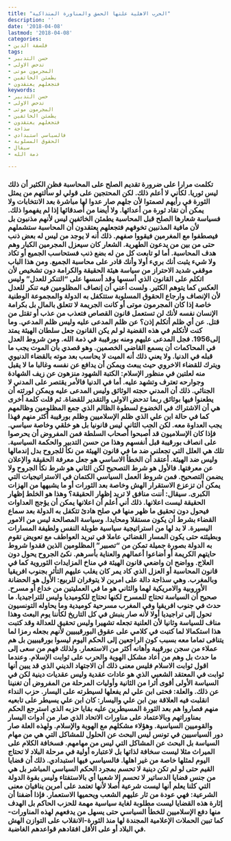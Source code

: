 ```yaml
---
title: "الحرب الاهلية علتها الحمق والمناورة المتذاكية"
description: ''
date: '2018-04-08'
lastmod: '2018-04-08'
categories:
- فلسفة الدين
tags:
- حسن التدبير
- تدحض الاولى
- المجرمون موتى
- يطمئن الخائفين
- فتجعلهم يعتقدون
keywords:
- حسن التدبير
- تدحض الاولى
- المجرمون موتى
- يطمئن الخائفين
- فتجعلهم يعتقدون
- سذاجة
- فالسياسي استبدادي
- الحقوق المسلوبة
- سيقال
- ذمة الله

---
```

### تكلمت مرارا على ضرورة تقديم الصلح على المحاسبة فظن الكثير أن ذلك ليس ثوريا. لكأني لا أعلم ذلك. لكن المحتجين على قولي لو سألتهم من يمثل الثورة في رأيهم لصمتوا لأن جلهم صار عدوا لها مباشرة بعد الانتخابات ولا يمكن أن تقاد ثورة من أعدائها. ولا أيضا من أصدقائها إذا لم يفهموا ذلك. فسياسة شعارها الصلح قبل المحاسبة يطمئن الخائفين ليس لأنهم مذنبون بل لأن مافية المذنبين تخوفهم فتجعلهم يعتقدون أن المحاسبة ستشملهم فيصطفوا مع المغرمين فيقووا صفهم. ذلك أنه لا يوجد من ليس له بعض ذنب حتى من بين من يدعون الطهرية. الشعار كان سيعزل المجرمين الكبار وهم هدف المحاسبة. أما لو تابعت كل من له بضع ذنب فستحاسب الجميع أو تكاد ولا شيء يثبت أنك بريء أولا وأنك قادر على محاسبة الجميع. ومن هذا الباب موقفي شديد الاحتراز من سياسة هيئة الحقيقة والكرامة دون تشخيص لأن اتكلم على القانون الذي أسسها وقد أسسها على “التنكر للعدل” وليس العكس كما يتوهم الكثير. ولست أعني أن إنصاف المظلومين فيه تنكر للعدل لأن الإنصاف وارجاع الحقوق المسلوبة ستتكفل به الدولة والمجموعة الوطنية خاصة إذا كان المجرمون موتى أو كانت الجريمة لا تتعلق بالمال بل بكرامة الإنسان نفسه لأنك لن تستعمل قانون القصاص فتعذب من عذب أو تقتل من قتل. عن أي ظلم أتكلم إذن؟ عن ظلم المدعى عليه وليس ظلم المدعي. وما كنت لأتكلم في هذه القضية لو لم يكن القانون جعل سلطان الهيئة يمتد إلى1956. فجل المدعى عليهم ومنه بورقيبة في ذمة الله. ومن شروط العدل في المحاكمات أن يسمع القاضي الخصمين. وهو قصدي بأن الموت يجب ما قبله في الدنيا. ولا يعني ذلك أنه الميت لا يحاسب بعد موته بالقضاء الدنيوي ويترك للقضاء الاخروي حيث يبعث ويمكن أن يدافع عن نفسه وغالبا ما لا يقبل منه لعلتين في منظور الإسلام: الكتبة الشهود منزهون عن زيف الشهادة وجوارحه تعترف وتشهد عليه. أما في الدنيا فالأمر يقتصر على المدني لا الجنائي. ذلك أن المدني حجته الوثائق وليس المدعى عليه ويمكن لورثته أن يطعنوا فيها بوثائق ربما تدحض الاولى والتقدير للقضاة. ثم قلت كلمة أخرى هي أن الاشتراك في الخضوع لسطوة الظالم الذي جمع المظلومين وظالمهم كما في حالة ابن علي الذي ظلم الإسلاميين وظلم بورقيبة أكثر منهم فهذا يجب العداوة معه. لكن الجب الثاني ليس قانونيا بل هو خلقي وخاصة سياسي. فإذا كان الإسلاميون قد أصبحوا أصحاب السلطة فمن المفروض أن يحرصوا على انصاف بورقيبة قبل أنفسهم وهذا من حسن التدبير والحكمة السياسية. تلك هي العلل التي تجعلني ضد ما في قانون الهيئة من نكأ للجروح بدل إندمالها وليس ضد الهيئة. أعتقد أن الخطأ الاساسي هو جعل معرفة الحقيقة والإعلان عن معرفتها. فالأول هو شرط التصحيح لكن الثاني هو شرط نكأ الجروح ولا يضمن التصحيح. فمن شروط العمل السياسي الكتمان في الاستراتيجيات التي يمكن أن تزعزع الاستقرار الهش وخاصة بعد الثورات أو ما يشبهها من الهزات الكبرى. سيقال: أننت منافق لا تريد إظهار الحقيقة؟ وهذا هو الخلط إظهار الحقيقة ليست اعلانها. ذلك أني أعلم أن اعلانها يمكن أن يؤجج العداوات فيحول دون تحقيق ما ظهر منها في صلح هادئ تتكفل به الدولة بعد سماع القضاء بشرط أن يكون مستقلا ومحايدا. وسياسة المصالحة ليس من الامور اليسيرة. لا بد لها من استراتيجية سياسية طويلة النفس ولطيفة المسارات وبطيئته حتى يكون المسار القضائي عاملا في تبريد العواطف مع تعويض تقوم به الدولة بصورة جميلة تمكن من “تصبير” المظلومين الذين فقدوا شروط حايتهم الكريمة أو أضاعوا أعمالهم والعناية بأسرهم. نكئ الجروح يحول دون العلاج. وواضح ان واضعي قانون الهيئة في مناخ المزايدات الثوروية كما في قانون المحاسبة أو العزل الذي كاد يمر كان يغلب عليهم التأثر بجنوب افريقيا وبالمغرب. وهي سذاجة دالة على امرين لا يتوفران للربيع: الأول هو الحضانة الأوروبية والامريكية لهما والثاني هو ما في العمليتين من خداع أو مسرح. صحيح أن السياسة تحتاج للمسرح لكنها تحتاج للكوميديا وليس للتراجيديا. ما حدث في جنوب افريقيا وفي المغرب مسرحية كوميدية وما يحاوله التونسيون تحول إلى تراجيديا أولا لأنه صار ينبش في كل التاريخ لكأننا يوم البعث وهذا مناف للسياسة وثانيا لأن العلنية تجعله تشهيرا وليس تحقيق للعدالة وقد كتبت هذا استكمالا لما كتبت في كلامي على عقوق البورقيبيين لأنهم بجعله رمزا لما يتنافى تماما معه بسبب كون الراجعين إلى الحكم اليوم ليسوا بورقيبيين بل هم عملاء من سجن بورقيبة وأهانه أكثر من الاستعمار. ولذلك فهم من سعى إلى ما حدث بل وهم من أعاد مشكل الهوية والحرب على ثوابت الإسلام. وعندما اقول ثوابت الاسلام فليس معنى ذلك أن الاجتهاد الديني الذي قد يبين أنها ثوابت في المعتقد الشعبي الذي هو عادات عقدية وليس عقديات دينية لكن في السياسة الأولى أقوى أثرا من الثانية وأوليات المرحلة من المفروض أن تغنينا عن ذلك. والعلة: فحتى ابن علي لم يفعلها لسيطرته على اليسار. حزب النداء انقلبت فيه العلاقة بين ابن علي واليسار: كان ابن علي يسيطر على تابعيه منهم فصاروا هم بعد الثورة المسيطرين عليه بقايا حزبه الذي استرجع الحكم بمناوراتهم وبالاعتماد على مناورات الاتحاد الذي صار من أدوات اليسار والقوميين السياسية. وهؤلاء مشكلهم مع الهوية والإسلام. ولهذه العلة صار دور السياسيين في تونس ليس البحث عن الحلول للمشاكل التي هي من مهام السياسة بل البحث عن المشاكل التي ليس من مهامهم. فسخافة الكلام على الميراث مثلا ليست سخافة لذاتها بل لاعتباره أولية في مرحلة البلاد لا تحتاج اليوم لمثلها خاصة من غير اهلها. فالسياسي فيها استبدادي. ذلك أن قضايا القيم حتى لو لم تكن دينية لا تحسم بمجرد الحكم السياسي المباشر بل هي من جنس قضايا الدساتير لا تحسم إلا شعبيا أي بالاستفتاء وليس بقوة الدولة التي كلنا يعلم أنها ليست شرعية أصلا لأنها تعتمد على أمرين ينافيان معنى الشرعية: فهي عودة من ثار عليهم الشعب ويحميها الاستعمار. فإذا أضفنا أن إثارة هذه القضايا ليست مطلوبة لغاية سياسية مهمة للحزب الحاكم بل الهدف منها دفع الإسلاميين للخطأ السياسي حتى يسهل من يدفعهم لهذه المناورات-كما تبين الحملات الإعلامية المجندة لها منذ الثورة-الانقلاب على التوازن الهش في البلاد أو على الأقل افقادهم قواعدهم الغاضبة.

###